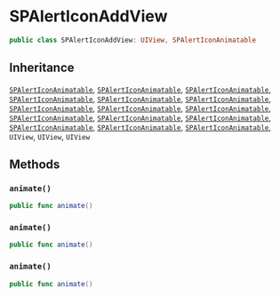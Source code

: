# SPAlertIconAddView

``` swift
public class SPAlertIconAddView: UIView, SPAlertIconAnimatable 
```

## Inheritance

[`SPAlertIconAnimatable`](/SPAlertIconAnimatable), [`SPAlertIconAnimatable`](/SPAlertIconAnimatable), [`SPAlertIconAnimatable`](/SPAlertIconAnimatable), [`SPAlertIconAnimatable`](/SPAlertIconAnimatable), [`SPAlertIconAnimatable`](/SPAlertIconAnimatable), [`SPAlertIconAnimatable`](/SPAlertIconAnimatable), [`SPAlertIconAnimatable`](/SPAlertIconAnimatable), [`SPAlertIconAnimatable`](/SPAlertIconAnimatable), [`SPAlertIconAnimatable`](/SPAlertIconAnimatable), [`SPAlertIconAnimatable`](/SPAlertIconAnimatable), [`SPAlertIconAnimatable`](/SPAlertIconAnimatable), [`SPAlertIconAnimatable`](/SPAlertIconAnimatable), [`SPAlertIconAnimatable`](/SPAlertIconAnimatable), [`SPAlertIconAnimatable`](/SPAlertIconAnimatable), [`SPAlertIconAnimatable`](/SPAlertIconAnimatable), `UIView`, `UIView`, `UIView`

## Methods

### `animate()`

``` swift
public func animate() 
```

### `animate()`

``` swift
public func animate() 
```

### `animate()`

``` swift
public func animate() 
```
